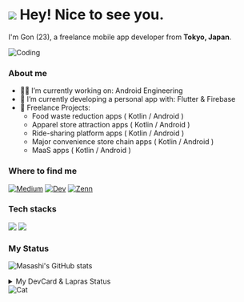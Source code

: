 # <img src="https://emojis.slackmojis.com/emojis/images/1531849430/4246/blob-sunglasses.gif?1531849430" width="30"/> Hey! Nice to see you.

I'm Gon (23), a freelance mobile app developer from <b>Tokyo, Japan</b>.

<img alt="Coding" width="300" src="https://cdn.dribbble.com/users/1277312/screenshots/14733298/media/39b1045e593737587dd60e42c8422d1f.gif" >

### About me
- 🧑‍💻 I’m currently working on: Android Engineering
- 🔭 I’m currently developing a personal app with: Flutter & Firebase
- 📱 Freelance Projects:
  - Food waste reduction apps ( Kotlin / Android )
  - Apparel store attraction apps ( Kotlin / Android )
  - Ride-sharing platform apps ( Kotlin / Android )
  - Major convenience store chain apps ( Kotlin / Android )
  - MaaS apps ( Kotlin / Android )
 
### Where to find me
<a href="https://medium.com/@masashiii" target="_blank"><img alt="Medium" src="https://img.shields.io/badge/medium-%2312100E.svg?&style=for-the-badge&logo=medium&logoColor=white" /></a>
<a href="https://dev.to/mnengineer" target="_blank"><img alt="Dev" src="https://img.shields.io/badge/dev.to-0A0A0A?style=for-the-badge&logo=devdotto&logoColor=white" /></a>
<a href="https://zenn.dev/masashiii" target="_blank"><img alt="Zenn" src="https://img.shields.io/badge/Zenn-3EA8FF.svg?&style=for-the-badge&logo=Zenn&logoColor=white" /></a>

### Tech stacks
<img src="https://skillicons.dev/icons?i=kotlin,dart,flutter,firebase,androidstudio,vscode,github" />
<img src="https://skillicons.dev/icons?i=html,css,php,js,typescript,react,nodejs,express,java,spring,postgresql,sqlite,mysql,figma,docker" />

### My Status
![Masashi's GitHub stats](https://github-readme-stats-sigma-five.vercel.app/api?username=mnengineer&show_icons=true&theme=tokyonight)

<!-- ![Masashi's GitHub stats](https://github-readme-stats-lemon-sigma.vercel.app/api?username=mnengineer&show_icons=true&theme=tokyonight) -->
<!-- ![Masashi's GitHub stats](https://github-readme-stats.vercel.app/api?username=mnengineer&show_icons=true&theme=tokyonight) -->

<details>
  <summary>My DevCard & Lapras Status</summary>
  <p></p>
  <p><a href="https://app.daily.dev/engineer_gon"><img src="https://github.com/mnengineer/mnengineer/blob/main/devcard.svg" width="270" alt="engineer_gon's Dev Card"/></a></p>
  <!--START_SECTION:lapras-card-->
<p ><a href="https://lapras.com/public/DKNYY2M" target="_blank" rel="noopener noreferrer"><img alt="DKNYY2M's scores on LAPRAS are as follows: Engineering: 3.61 out of 5.0, Business: 3.36 out of 5.0, Influence: 3.53 out of 5.0." src="https://lapras-card-generator.vercel.app/api/svg?e=3.61&b=3.36&i=3.53&b1=%23020E27&b2=%230E5593&i1=%23030E21&i2=%231688BF&l=en" width="400" ></a></p>
<!--END_SECTION:lapras-card-->
</details>

<img alt="Cat" src="https://media.giphy.com/media/9gISqB3tncMmY/giphy.gif" width="480" />
